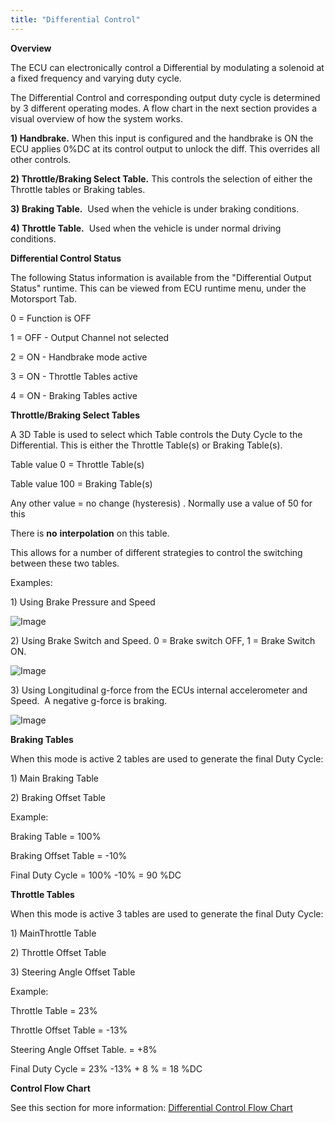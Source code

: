 ```yaml
---
title: "Differential Control"
---
```


**Overview**&nbsp;


The ECU can electronically control a Differential by modulating a solenoid at a fixed frequency and varying duty cycle.


The Differential Control and corresponding output duty cycle is determined by 3 different operating modes. A flow chart in the next section provides a visual overview of how the system works.&nbsp;


**&#49;) Handbrake.** When this input is configured and the handbrake is ON the ECU applies 0%DC at its control output to unlock the diff. This overrides all other controls.


**&#50;) Throttle/Braking Select Table.** This controls the selection of either the Throttle tables or Braking tables.


**&#51;) Braking Table.**&nbsp; Used when the vehicle is under braking conditions.


**&#52;) Throttle Table.**&nbsp; Used when the vehicle is under normal driving conditions.&nbsp;



**Differential Control Status**


The following Status information is available from the "Differential Output Status" runtime. This can be viewed from ECU runtime menu, under the Motorsport Tab.


&#48; = Function is OFF

&#49; = OFF - Output Channel not selected

&#50; = ON - Handbrake mode active

&#51; = ON - Throttle Tables active

&#52; = ON - Braking Tables active



**Throttle/Braking Select Tables**


A 3D Table is used to select which Table controls the Duty Cycle to the Differential. This is either the Throttle Table(s) or Braking Table(s).


Table value 0 = Throttle Table(s)

Table value 100 = Braking Table(s)

Any other value = no change (hysteresis) . Normally use a value of 50 for this


There is **no** **interpolation** on this table.


This allows for a number of different strategies to control the switching between these two tables.


Examples:


&#49;) Using Brake Pressure and Speed


![Image](</lib/Untitled18.jpg>)


&#50;) Using Brake Switch and Speed. 0 = Brake switch OFF, 1 = Brake Switch ON.


![Image](</lib/Untitled21.jpg>)


&#51;) Using Longitudinal g-force from the ECUs internal accelerometer and Speed.&nbsp; A negative g-force is braking.


![Image](</lib/Untitled20.jpg>)



**Braking Tables**


When this mode is active 2 tables are used to generate the final Duty Cycle:


&#49;) Main Braking Table

&#50;) Braking Offset Table


Example:


Braking Table = 100%

Braking Offset Table = -10%


Final Duty Cycle = 100% -10% = 90 %DC


**Throttle Tables**


When this mode is active 3 tables are used to generate the final Duty Cycle:


&#49;) MainThrottle Table

&#50;) Throttle Offset Table

&#51;) Steering Angle Offset Table


Example:


Throttle Table = 23%

Throttle Offset Table = -13%

Steering Angle Offset Table. = +8%


Final Duty Cycle = 23% -13% + 8 % = 18 %DC


**Control Flow Chart**


See this section for more information: [Differential Control Flow Chart](<DifferentialControlFlowChart.md>)
